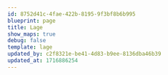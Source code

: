 ```yaml
---
id: 8752d41c-4fae-422b-8195-9f3bf8b6b995
blueprint: page
title: Lage
show_maps: true
debug: false
template: lage
updated_by: c2f8321e-be41-4d83-b9ee-8136dba46b39
updated_at: 1716886254
---
```

